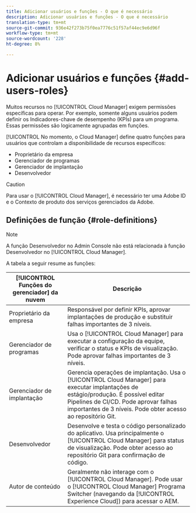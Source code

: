 ```yaml
---
title: Adicionar usuários e funções - O que é necessário
description: Adicionar usuários e funções - O que é necessário
translation-type: tm+mt
source-git-commit: 936e42f273b75f0ea7776c51f57af44ec9e6d96f
workflow-type: tm+mt
source-wordcount: '228'
ht-degree: 8%

---
```



# Adicionar usuários e funções {#add-users-roles}


Muitos recursos no [!UICONTROL Cloud Manager] exigem permissões específicas para operar. Por exemplo, somente alguns usuários podem definir os Indicadores-chave de desempenho (KPIs) para um programa. Essas permissões são logicamente agrupadas em funções.

[!UICONTROL No momento, o Cloud Manager] define quatro funções para usuários que controlam a disponibilidade de recursos específicos:

* Proprietário da empresa
* Gerenciador de programas
* Gerenciador de implantação
* Desenvolvedor

>[!CAUTION]
>
>Para usar o [!UICONTROL Cloud Manager], é necessário ter uma Adobe ID e o Contexto de produto dos serviços gerenciados da Adobe.

## Definições de função {#role-definitions}

>[!NOTE]
>
>A função Desenvolvedor no Admin Console não está relacionada à função Desenvolvedor no [!UICONTROL Cloud Manager].

A tabela a seguir resume as funções:

| [!UICONTROL Funções do gerenciador] da nuvem | Descrição |
|--- |--- |
| Proprietário da empresa | Responsável por definir KPIs, aprovar implantações de produção e substituir falhas importantes de 3 níveis. |
| Gerenciador de programas | Usa o [!UICONTROL Cloud Manager] para executar a configuração da equipe, verificar o status e KPIs de visualização. Pode aprovar falhas importantes de 3 níveis. |
| Gerenciador de implantação | Gerencia operações de implantação. Usa o [!UICONTROL Cloud Manager] para executar implantações de estágio/produção. É possível editar Pipelines de CI/CD. Pode aprovar falhas importantes de 3 níveis. Pode obter acesso ao repositório Git. |
| Desenvolvedor | Desenvolve e testa o código personalizado do aplicativo. Usa principalmente o [!UICONTROL Cloud Manager] para status de visualização. Pode obter acesso ao repositório Git para confirmação de código. |
| Autor de conteúdo | Geralmente não interage com o [!UICONTROL Cloud Manager]. Pode usar o [!UICONTROL Cloud Manager] Programa Switcher (navegando da [!UICONTROL Experience Cloud]) para acessar o AEM. |